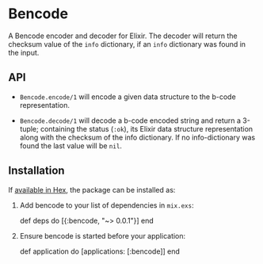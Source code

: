 # Bencode

A Bencode encoder and decoder for Elixir. The decoder will return the checksum value of the `info` dictionary, if an `info` dictionary was found in the input.

## API

* `Bencode.encode/1` will encode a given data structure to the b-code representation.

* `Bencode.decode/1` will decode a b-code encoded string and return a 3-tuple; containing the status (`:ok`), its Elixir data structure representation along with the checksum of the info dictionary. If no info-dictionary was found the last value will be `nil`.


## Installation

If [available in Hex](https://hex.pm/docs/publish), the package can be installed as:

  1. Add bencode to your list of dependencies in `mix.exs`:

        def deps do
          [{:bencode, "~> 0.0.1"}]
        end

  2. Ensure bencode is started before your application:

        def application do
          [applications: [:bencode]]
        end
